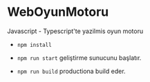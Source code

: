 # WebOyunMotoru

Javascript - Typescript'te yazilmis oyun motoru

+ `npm install`

+ `npm run start` geliştirme sunucunu başlatır.
+ `npm run build` productiona build eder.